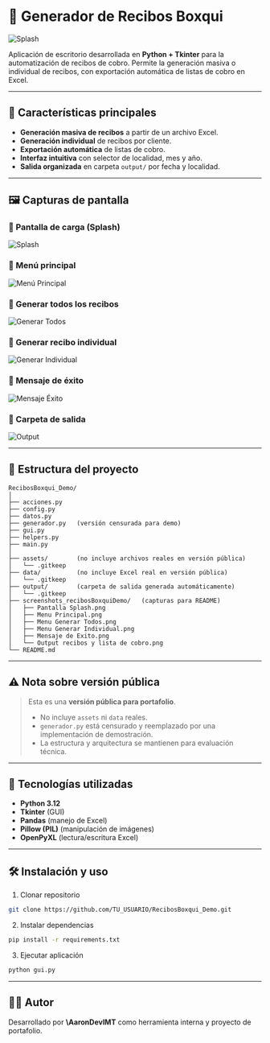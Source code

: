 # 📄 Generador de Recibos Boxqui

![Splash](screenshots_recibosBoxquiDemo/Pantalla%20Splash.png)

Aplicación de escritorio desarrollada en **Python + Tkinter** para la automatización de recibos de cobro.
Permite la generación masiva o individual de recibos, con exportación automática de listas de cobro en Excel.

---

## 🚀 Características principales

* **Generación masiva de recibos** a partir de un archivo Excel.
* **Generación individual** de recibos por cliente.
* **Exportación automática** de listas de cobro.
* **Interfaz intuitiva** con selector de localidad, mes y año.
* **Salida organizada** en carpeta `output/` por fecha y localidad.

---

## 🖼️ Capturas de pantalla

### 🔹 Pantalla de carga (Splash)

![Splash](screenshots_recibosBoxquiDemo/Pantalla%20Splash.png)

### 🔹 Menú principal

![Menú Principal](screenshots_recibosBoxquiDemo/Menu%20Principal.png)

### 🔹 Generar todos los recibos

![Generar Todos](screenshots_recibosBoxquiDemo/Menu%20Generar%20Todos.png)

### 🔹 Generar recibo individual

![Generar Individual](screenshots_recibosBoxquiDemo/Menu%20Generar%20Individual.png)

### 🔹 Mensaje de éxito

![Mensaje Éxito](screenshots_recibosBoxquiDemo/Mensaje%20de%20Exito.png)

### 🔹 Carpeta de salida

![Output](screenshots_recibosBoxquiDemo/Output%20recibos%20y%20lista%20de%20cobro.png)

---

## 📂 Estructura del proyecto

```
RecibosBoxqui_Demo/
│
├── acciones.py
├── config.py
├── datos.py
├── generador.py   (versión censurada para demo)
├── gui.py
├── helpers.py
├── main.py
│
├── assets/        (no incluye archivos reales en versión pública)
│   └── .gitkeep
├── data/          (no incluye Excel real en versión pública)
│   └── .gitkeep
├── output/        (carpeta de salida generada automáticamente)
│   └── .gitkeep
├── screenshots_recibosBoxquiDemo/   (capturas para README)
│   ├── Pantalla Splash.png
│   ├── Menu Principal.png
│   ├── Menu Generar Todos.png
│   ├── Menu Generar Individual.png
│   ├── Mensaje de Exito.png
│   └── Output recibos y lista de cobro.png
└── README.md
```

---

## ⚠️ Nota sobre versión pública

> Esta es una **versión pública para portafolio**.
>
> * No incluye `assets` ni `data` reales.
> * `generador.py` está censurado y reemplazado por una implementación de demostración.
> * La estructura y arquitectura se mantienen para evaluación técnica.

---

## 📌 Tecnologías utilizadas

* **Python 3.12**
* **Tkinter** (GUI)
* **Pandas** (manejo de Excel)
* **Pillow (PIL)** (manipulación de imágenes)
* **OpenPyXL** (lectura/escritura Excel)

---

## 🛠️ Instalación y uso

1. Clonar repositorio

```bash
git clone https://github.com/TU_USUARIO/RecibosBoxqui_Demo.git
```

2. Instalar dependencias

```bash
pip install -r requirements.txt
```

3. Ejecutar aplicación

```bash
python gui.py
```

---

## 👨‍💻 Autor

Desarrollado por **\AaronDevIMT** como herramienta interna y proyecto de portafolio.
